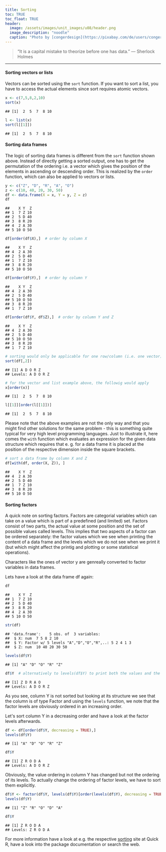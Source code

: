 ```yaml
---
title: Sorting
toc: TRUE
toc_float: TRUE
header:
  image: /assets/images/unit_images/u08/header.png
  image_description: "noodle"
  caption: "Photo by [congerdesign](https://pixabay.com/de/users/congerdesign-509903/?utm_source=link-attribution&utm_medium=referral&utm_campaign=image&utm_content=1312384) [from Pixabay](https://pixabay.com/de/?utm_source=link-attribution&utm_medium=referral&utm_campaign=image&utm_content=1312384)"
---
```

<!--more-->

> “It is a capital mistake to theorize before one has data.” — Sherlock Holmes

---


#### Sorting vectors or lists
Vectors can be sorted using the `sort` function. If you want to sort a list,
you have to access the actual elements since sort requires atomic vectors.

```r
x <- c(7,5,8,2,10)
sort(x)
```

```
## [1]  2  5  7  8 10
```

```r
l <- list(x)
sort(l[[1]])
```

```
## [1]  2  5  7  8 10
```


#### Sorting data frames
The logic of sorting data frames is different from the `sort` function shown
above. Instead of directly getting a sorted output, one has to get the
permutation of the ordering i.e. a vector which gives the position of the
elements in ascending or descending order. This is realized by the `order`
function, which can also be applied to vectors or lists.

```r
y <- c("Z", "D", "R", "A", "O")
z <- c(10, 40, 20, 30, 50)
df <- data.frame(X = x, Y = y, Z = z)
df
```

```
##    X Y  Z
## 1  7 Z 10
## 2  5 D 40
## 3  8 R 20
## 4  2 A 30
## 5 10 O 50
```

```r
df[order(df$X),]  # order by column X
```

```
##    X Y  Z
## 4  2 A 30
## 2  5 D 40
## 1  7 Z 10
## 3  8 R 20
## 5 10 O 50
```

```r
df[order(df$Y),]  # order by column Y
```

```
##    X Y  Z
## 4  2 A 30
## 2  5 D 40
## 5 10 O 50
## 3  8 R 20
## 1  7 Z 10
```

```r
df[order(df$Y, df$Z),]  # order by column Y and Z
```

```
##    X Y  Z
## 4  2 A 30
## 2  5 D 40
## 5 10 O 50
## 3  8 R 20
## 1  7 Z 10
```

```r
# sorting would only be applicable for one row/column (i.e. one vector)
sort(df[,2])
```

```
## [1] A D O R Z
## Levels: A D O R Z
```

```r
# for the vector and list example above, the followig would apply
x[order(x)]
```

```
## [1]  2  5  7  8 10
```

```r
l[[1]][order(l[[1]])]
```

```
## [1]  2  5  7  8 10
```
Please note that the above examples are not the only way and that you might
find other solutions for the same problem - this is something quite typical for
very high level programming languages. Just to illustrate it, here comes the
`with` function which evaluates an expression for the given data structure which
requires that e. g. for a data frame it is placed at the position of the
respective dimension inside the square brackets.

```r
# sort a data frame by column X and Z
df[with(df, order(X, Z)), ]
```

```
##    X Y  Z
## 4  2 A 30
## 2  5 D 40
## 1  7 Z 10
## 3  8 R 20
## 5 10 O 50
```


#### Sorting factors
A quick note on sorting factors. Factors are categorial variables which can take
on a value which is part of a predefined (and limited) set. Factors consist
of two parts, the actual value at some position and the set of possible values
called levels. This implies that two aspects of a factor can be ordered separately:
the factor values which we see when printing the content of a data frame and
the levels which we do not see when we print it (but which might affect the
printig and plotting or some statistical operations).

Characters like the ones of vector y are genreally converted to factor variables
in data frames.

Lets have a look at the data frame df again:

```r
df
```

```
##    X Y  Z
## 1  7 Z 10
## 2  5 D 40
## 3  8 R 20
## 4  2 A 30
## 5 10 O 50
```

```r
str(df)
```

```
## 'data.frame':	5 obs. of  3 variables:
##  $ X: num  7 5 8 2 10
##  $ Y: Factor w/ 5 levels "A","D","O","R",..: 5 2 4 1 3
##  $ Z: num  10 40 20 30 50
```

```r
levels(df$Y)
```

```
## [1] "A" "D" "O" "R" "Z"
```

```r
df$Y  # alternatively to levels(df$Y) to print both the values and the levels
```

```
## [1] Z D R A O
## Levels: A D O R Z
```
As you see, column Y is not sorted but looking at its structure we see that the
column is of type Factor and using the `levels` function, we note that the
factor levels are obviously ordered in an increasing order.

Let's sort column Y in a decreasing order and have a look at the factor levels
afterwards.

```r
df <- df[order(df$Y, decreasing = TRUE),]
levels(df$Y)
```

```
## [1] "A" "D" "O" "R" "Z"
```

```r
df$Y
```

```
## [1] Z R O D A
## Levels: A D O R Z
```
Obviously, the value ordering in column Y has changed but not the ordering of
its levels. To actually change the ordering of factor levels, we have to sort
them explicitly.

```r
df$Y <- factor(df$Y, levels(df$Y)[order(levels(df$Y), decreasing = TRUE)])
levels(df$Y)
```

```
## [1] "Z" "R" "O" "D" "A"
```

```r
df$Y
```

```
## [1] Z R O D A
## Levels: Z R O D A
```


For more information have a look at e.g. the respective
[sorting](http://www.statmethods.net/management/sorting.html) site at Quick R,
have a look into the package documentation or search the web.


<!--
## Further reading

add some day
-->
